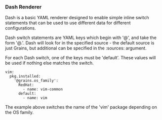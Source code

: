 ### Dash Renderer

Dash is a basic YAML renderer designed to
enable simple inline switch statements that can
be used to use different data for different
configurations.

Dash switch statements are YAML keys which begin
with '@', and take the form '@<datasource>.<key>'.
Dash will look for <key> in the specified source -
the default source is just Grains, but additional
can be specified in the :sources: argument.

For each Dash switch, one of the keys must be
'default'. These values will be used if nothing
else matches the switch.

    vim:
      pkg.installed:
        '@grains.os_family':
          RedHat:
            - name: vim-common
          default:
            - name: vim

The example above switches the name of the 'vim'
package depending on the OS family.

